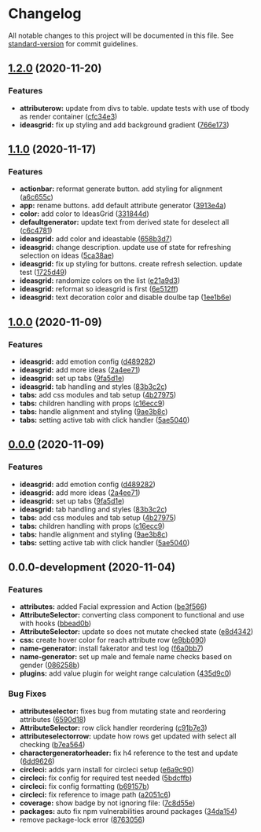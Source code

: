 # Changelog

All notable changes to this project will be documented in this file. See [standard-version](https://github.com/conventional-changelog/standard-version) for commit guidelines.

## [1.2.0](https://github.com/d48/character-generator/compare/v1.1.0...v1.2.0) (2020-11-20)


### Features

* **attributerow:** update from divs to table. update tests with use of tbody as render container ([cfc34e3](https://github.com/d48/character-generator/commits/cfc34e39704b78d402ac81540388ec5483b2513c))
* **ideasgrid:** fix up styling and add background gradient ([766e173](https://github.com/d48/character-generator/commits/766e173477ccf4a87fec3afb1cd97451320755ce))

## [1.1.0](https://github.com/d48/character-generator/compare/v1.0.0...v1.1.0) (2020-11-17)


### Features

* **actionbar:** reformat generate button. add styling for alignment ([a6c655c](https://github.com/d48/character-generator/commits/a6c655c624bf5803acb6c66315505842839f7a3f))
* **app:** rename buttons. add default attribute generator ([3913e4a](https://github.com/d48/character-generator/commits/3913e4ae08fc6609eedfa15c5556f2658310ce67))
* **color:** add color to IdeasGrid ([331844d](https://github.com/d48/character-generator/commits/331844dd856af205f0b92af5e29dfdb44f87e07f))
* **defaultgenerator:** update text from derived state for deselect all ([c6c4781](https://github.com/d48/character-generator/commits/c6c4781edd56fdbcdc7e5d7fc6192c6fd17e6583))
* **ideasgrid:** add color and ideastable ([658b3d7](https://github.com/d48/character-generator/commits/658b3d782af6c6ac914cc87bff5541277a626b03))
* **ideasgrid:** change description. update use of state for refreshing selection on ideas ([5ca38ae](https://github.com/d48/character-generator/commits/5ca38aea245bd1bd18bd18fe1263d0490f219fed))
* **ideasgrid:** fix up styling for buttons. create refresh selection. update test ([1725d49](https://github.com/d48/character-generator/commits/1725d49570d3a877bb3846dd49185a89b0ee773e))
* **ideasgrid:** randomize colors on the list ([e21a9d3](https://github.com/d48/character-generator/commits/e21a9d33695c6c8fdf9cccb596462aab638a6fb8))
* **ideasgrid:** reformat so ideasgrid is first ([6e512ff](https://github.com/d48/character-generator/commits/6e512ff27378d16cf6388a98ccb6e04c6b7c7a0f))
* **ideasgrid:** text decoration color and disable doulbe tap ([1ee1b6e](https://github.com/d48/character-generator/commits/1ee1b6ecd7da46d2d8060ba256ab406d5fa46677))

## [1.0.0](https://github.com/d48/character-generator/compare/v0.0.0-development...v1.0.0) (2020-11-09)


### Features

* **ideasgrid:** add emotion config ([d489282](https://github.com/d48/character-generator/commits/d4892824fd56e9df1c88d81e567cb10357c8bcec))
* **ideasgrid:** add more ideas ([2a4ee71](https://github.com/d48/character-generator/commits/2a4ee71c32b8f88e3b96d0489847680b2638d234))
* **ideasgrid:** set up tabs ([9fa5d1e](https://github.com/d48/character-generator/commits/9fa5d1eb03a5902cab733515a4b5a4729720b1ad))
* **ideasgrid:** tab handling and styles ([83b3c2c](https://github.com/d48/character-generator/commits/83b3c2c0447034893c2826aad3f0df968ccf755f))
* **tabs:** add css modules and tab setup ([4b27975](https://github.com/d48/character-generator/commits/4b279751c15e806bfa8ed4fefb7470eddda951ff))
* **tabs:** children handling with props ([c16ecc9](https://github.com/d48/character-generator/commits/c16ecc997288026a16692af860a5719d78379578))
* **tabs:** handle alignment and styling ([9ae3b8c](https://github.com/d48/character-generator/commits/9ae3b8cb7461b63958a69d3b9c640a71d7c73369))
* **tabs:** setting active tab with click handler ([5ae5040](https://github.com/d48/character-generator/commits/5ae5040b8c6a432c14d921da9c6fd6df5a61eabc))

## [0.0.0](https://github.com/d48/character-generator/compare/v0.0.0-development...v0.0.0) (2020-11-09)


### Features

* **ideasgrid:** add emotion config ([d489282](https://github.com/d48/character-generator/commits/d4892824fd56e9df1c88d81e567cb10357c8bcec))
* **ideasgrid:** add more ideas ([2a4ee71](https://github.com/d48/character-generator/commits/2a4ee71c32b8f88e3b96d0489847680b2638d234))
* **ideasgrid:** set up tabs ([9fa5d1e](https://github.com/d48/character-generator/commits/9fa5d1eb03a5902cab733515a4b5a4729720b1ad))
* **ideasgrid:** tab handling and styles ([83b3c2c](https://github.com/d48/character-generator/commits/83b3c2c0447034893c2826aad3f0df968ccf755f))
* **tabs:** add css modules and tab setup ([4b27975](https://github.com/d48/character-generator/commits/4b279751c15e806bfa8ed4fefb7470eddda951ff))
* **tabs:** children handling with props ([c16ecc9](https://github.com/d48/character-generator/commits/c16ecc997288026a16692af860a5719d78379578))
* **tabs:** handle alignment and styling ([9ae3b8c](https://github.com/d48/character-generator/commits/9ae3b8cb7461b63958a69d3b9c640a71d7c73369))
* **tabs:** setting active tab with click handler ([5ae5040](https://github.com/d48/character-generator/commits/5ae5040b8c6a432c14d921da9c6fd6df5a61eabc))

## 0.0.0-development (2020-11-04)


### Features

* **attributes:** added Facial expression and Action ([be3f566](https://github.com/d48/character-generator/commits/be3f566fb70ca7d168e00355fbd12f04422b9f35))
* **AttributeSelector:** converting class component to functional and use with hooks ([bbead0b](https://github.com/d48/character-generator/commits/bbead0b89413b3928e6e061cb20ce01dff5dc96a))
* **AttributeSelector:** update so does not mutate checked state ([e8d4342](https://github.com/d48/character-generator/commits/e8d4342c17a07eda7a698cbe98c1da2c031399c3))
* **css:** create hover color for reach attribute row ([e9bb090](https://github.com/d48/character-generator/commits/e9bb090c2459d73dd6bce2218ebcd697bbd9d8d5))
* **name-generator:** install fakerator and test log ([f6a0bb7](https://github.com/d48/character-generator/commits/f6a0bb7af66718b8e081c98673c8758254df9644))
* **name-generator:** set up male and female name checks based on gender ([086258b](https://github.com/d48/character-generator/commits/086258b68d15b4052a99eef4b9daf3a0cef065df))
* **plugins:** add value plugin for weight range calculation ([435d9c0](https://github.com/d48/character-generator/commits/435d9c0f8debb7c9bf4ede33bc2d4ea8fd0866ec))


### Bug Fixes

* **attributeselector:** fixes bug from mutating state and reordering attributes ([6590d18](https://github.com/d48/character-generator/commits/6590d180adb2b902c4f269284fc1bc683d8ca018))
* **AttributeSelector:** row click handler reordering ([c91b7e3](https://github.com/d48/character-generator/commits/c91b7e3a17e456f95de503ac060d8132fc2d88b1))
* **attributeselectorrow:** update how rows get updated with select all checking ([b7ea564](https://github.com/d48/character-generator/commits/b7ea56497d26bc738bc6bf6eb0334f4b780c6d88))
* **charactergeneratorheader:** fix h4 reference to the test and update ([6dd9626](https://github.com/d48/character-generator/commits/6dd9626c66c3cbcdb8818c166881db3b6b6307e7))
* **circleci:** adds yarn install for circleci setup ([e6a9c90](https://github.com/d48/character-generator/commits/e6a9c901a1595ccba4b0f8aa145e75860ddc3ea6))
* **circleci:** fix config for required test needed ([5bdcffb](https://github.com/d48/character-generator/commits/5bdcffba3df54682a0fa25d0bebb81231b8c23c9))
* **circleci:** fix config formatting ([b69157b](https://github.com/d48/character-generator/commits/b69157b91d301ed4fad1b34144f788089e8f3e57))
* **circleci:** fix reference to image path ([a2051c6](https://github.com/d48/character-generator/commits/a2051c6facfc9cb3358cf3bdca78dbbb460e4e4d))
* **coverage:** show badge by not ignoring file: ([7c8d55e](https://github.com/d48/character-generator/commits/7c8d55ed2d917c6fe151ee02b33f7322ef07e564))
* **packages:** auto fix npm vulnerabilities around packages ([34da154](https://github.com/d48/character-generator/commits/34da15472ac854d740b33bb9b7c6c8b2538cbb90))
* remove package-lock error ([8763056](https://github.com/d48/character-generator/commits/87630564c84a5efc28b3cf173238b665bb33b1d2))
